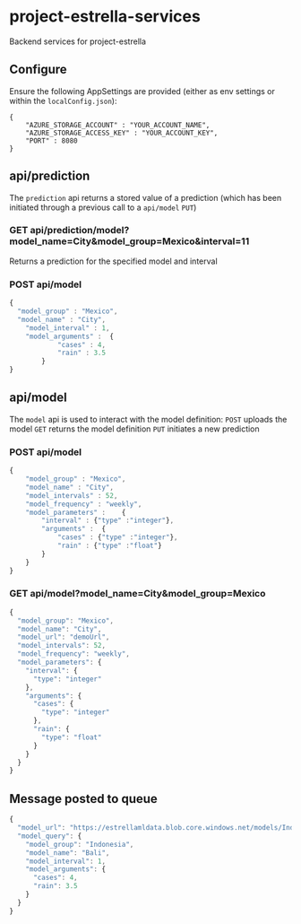 # project-estrella-services
Backend services for project-estrella

## Configure
Ensure the following AppSettings are provided (either as env settings or within the `localConfig.json`):
```
{
    "AZURE_STORAGE_ACCOUNT" : "YOUR_ACCOUNT_NAME",
    "AZURE_STORAGE_ACCESS_KEY" : "YOUR_ACCOUNT_KEY",
    "PORT" : 8080
}
```
## api/prediction
The `prediction` api returns a stored value of a prediction (which has been initiated through a previous call to a `api/model` `PUT`)

### GET api/prediction/model?model_name=City&model_group=Mexico&interval=11
Returns a prediction for the specified model and interval

### POST api/model
```js
{
  "model_group" : "Mexico",
  "model_name" : "City",
	"model_interval" : 1,
	"model_arguments" :  {
			"cases" : 4, 
			"rain" : 3.5
		}
}
```

## api/model
The `model` api is used to interact with the model definition:
`POST` uploads the model
`GET` returns the model definition
`PUT` initiates a new prediction

### POST api/model 
```js
{
	"model_group" : "Mexico",
	"model_name" : "City",
	"model_intervals" : 52,
	"model_frequency" : "weekly",
	"model_parameters" : 	{
		"interval" : {"type" :"integer"},
		"arguments" :  {
			"cases" : {"type" :"integer"}, 
			"rain" : {"type" :"float"}
		}
	}
}
```
### GET api/model?model_name=City&model_group=Mexico 
```js
{
  "model_group": "Mexico",
  "model_name": "City",
  "model_url": "demoUrl",
  "model_intervals": 52,
  "model_frequency": "weekly",
  "model_parameters": {
    "interval": {
      "type": "integer"
    },
    "arguments": {
      "cases": {
        "type": "integer"
      },
      "rain": {
        "type": "float"
      }
    }
  }
}
```

## Message posted to queue
```js
{
  "model_url": "https://estrellamldata.blob.core.windows.net/models/Indonesia/Bali",
  "model_query": {
    "model_group": "Indonesia",
    "model_name": "Bali",
    "model_interval": 1,
    "model_arguments": {
      "cases": 4,
      "rain": 3.5
    }
  }
}
```

